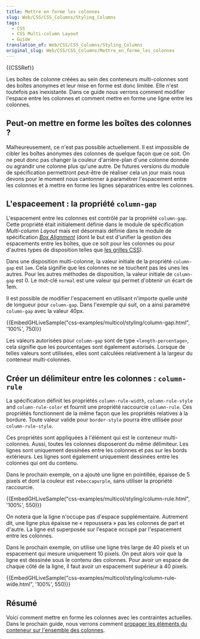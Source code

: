 ```yaml
---
title: Mettre en forme les colonnes
slug: Web/CSS/CSS_Columns/Styling_Columns
tags:
  - CSS
  - CSS Multi-column Layout
  - Guide
translation_of: Web/CSS/CSS_Columns/Styling_Columns
original_slug: Web/CSS/CSS_Columns/Mettre_en_forme_les_colonnes
---
```

{{CSSRef}}

Les boîtes de colonne créées au sein des conteneurs multi-colonnes sont des boîtes anonymes et leur mise en forme est donc limitée. Elle n'est toutefois pas inexistante. Dans ce guide nous verrons comment modifier l'espace entre les colonnes et comment mettre en forme une ligne entre les colonnes.

## Peut-on mettre en forme les boîtes des colonnes ?

Malheureusement, ce n'est pas possible actuellement. Il est impossible de cibler les boîtes anonymes des colonnes de quelque façon que ce soit. On ne peut donc pas changer la couleur d'arrière-plan d'une colonne donnée ou agrandir une colonne plus qu'une autre. De futures versions du module de spécification permettront peut-être de réaliser cela un jour mais nous devons pour le moment nous cantonner à paramétrer l'espacement entre les colonnes et à mettre en forme les lignes séparatrices entre les colonnes.

## L'espaceement : la propriété `column-gap`

L'espacement entre les colonnes est contrôlé par la propriété `column-gap`. Cette propriété était initialement définie dans le module de spécification _Multi-column Layout_ mais est désormais définie dans le module de spécification _[Box Alignment](/fr/docs/Web/CSS/CSS_Box_Alignment)_ (dont le but est d'unifier la gestion des espacements entre les boîtes, que ce soit pour les colonnes ou pour d'autres types de disposition telles que [les grilles CSS](/en-US/docs/Web/CSS/CSS_Grid_Layout/Box_Alignment_in_CSS_Grid_Layout)).

Dans une disposition multi-colonne, la valeur initiale de la propriété `column-gap` est `1em`. Cela signifie que les colonnes ne se touchent pas les unes les autres. Pour les autres méthodes de disposition, la valeur initiale de `column-gap` est 0. Le mot-clé `normal` est une valeur qui permet d'obtenir un écart de 1em.

Il est possible de modifier l'espacement en utilisant n'importe quelle unité de longueur pour `column-gap`. Dans l'exemple qui suit, on a ainsi paramétré `column-gap` avec la valeur 40px.

{{EmbedGHLiveSample("css-examples/multicol/styling/column-gap.html", '100%', 750)}}

Les valeurs autorisées pour `column-gap` sont de type `<length-percentage>`, cela signifie que les pourcentages sont également autorisés. Lorsque de telles valeurs sont utilisées, elles sont calculées relativement à la largeur du conteneur multi-colonnes.

## Créer un délimiteur entre les colonnes : `column-rule`

La spécification définit les propriétés `column-rule-width`, `column-rule-style` and `column-rule-color` et fournit une propriété raccourcie `column-rule`. Ces propriétés fonctionnent de la même façon que les propriétés relatives à la bordure. Toute valeur valide pour `border-style` pourra être utilisée pour `column-rule-style`.

Ces propriétés sont appliquées à l'élément qui est le conteneur multi-colonnes. Aussi, toutes les colonnes disposeront du même délimiteur. Les lignes sont uniquement dessinées entre les colonnes et pas sur les bords extérieurs. Les lignes sont également uniquement dessinées entre les colonnes qui ont du contenu.

Dans le prochain exemple, on a ajouté une ligne en pointillée, épaisse de 5 pixels et dont la couleur est `rebeccapurple`, sans utiliser la propriété raccourcie.

{{EmbedGHLiveSample("css-examples/multicol/styling/column-rule.html", '100%', 550)}}

On notera que la ligne n'occupe pas d'espace supplémentaire. Autrement dit, une ligne plus épaisse ne « repoussera » pas les colonnes de part et d'autre. La ligne est superposée sur l'espace occupé par l'espacement entre les colonnes.

Dans le prochain exemple, on utilise une ligne très large de 40 pixels et un espacement qui mesure uniquement 10 pixels. On peut alors voir que la ligne est dessinée sous le contenu des colonnes. Pour avoir un espace de chaque côté de la ligne, il faut avoir un espacement supérieur à 40 pixels.

{{EmbedGHLiveSample("css-examples/multicol/styling/column-rule-wide.html", '100%', 550)}}

## Résumé

Voici comment mettre en forme les colonnes avec les contraintes actuelles. Dans le prochain guide, nous verrons comment [propager les éléments du conteneur sur l'ensemble des colonnes](/fr/docs/Web/CSS/CSS_Columns/Spanning_Columns).
